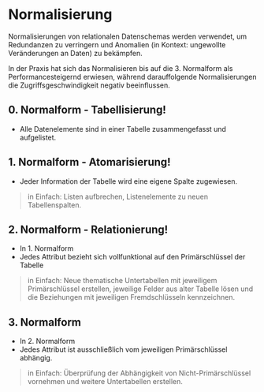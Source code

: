 # Normalisierung

Normalisierungen von relationalen Datenschemas werden verwendet, um Redundanzen zu verringern und Anomalien (in Kontext: ungewollte Veränderungen an Daten) zu bekämpfen. 

In der Praxis hat sich das Normalisieren bis auf die 3. Normalform als Performancesteigernd erwiesen, während darauffolgende Normalisierungen die Zugriffsgeschwindigkeit negativ beeinflussen.

## 0. Normalform - Tabellisierung!

* Alle Datenelemente sind in einer Tabelle zusammengefasst und aufgelistet.

## 1. Normalform - Atomarisierung!

* Jeder Information der Tabelle wird eine eigene Spalte zugewiesen.

> in Einfach: Listen aufbrechen, Listenelemente zu neuen Tabellenspalten.

## 2. Normalform - Relationierung!

* In 1. Normalform
* Jedes Attribut bezieht sich vollfunktional auf den Primärschlüssel der Tabelle

> in Einfach: Neue thematische Untertabellen mit jeweiligem Primärschlüssel erstellen, jeweilige Felder aus alter Tabelle lösen und die Beziehungen mit jeweiligen Fremdschlüsseln kennzeichnen.

## 3. Normalform

* In 2. Normalform
* Jedes Attribut ist ausschließlich vom jeweiligen Primärschlüssel abhängig.

> in Einfach: Überprüfung der Abhängigkeit von Nicht-Primärschlüssel vornehmen und weitere Untertabellen erstellen.

